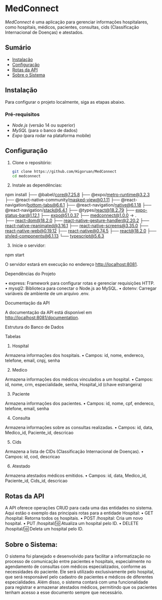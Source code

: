 # MedConnect

*MedConnect* é uma aplicação para gerenciar informações hospitalares, como hospitais, médicos, pacientes, consultas, cids (Classificação Internacional de Doenças) e atestados.

## Sumário

- [Instalação](#instalação)
- [Configuração](#configuração)
- [Rotas da API](#rotas-da-api)
- [Sobre o Sistema](#sobre-o-sistema)


## Instalação

Para configurar o projeto localmente, siga as etapas abaixo.

### Pré-requisitos

- *Node.js* (versão 14 ou superior)
- *MySQL* (para o banco de dados)
- *Expo* (para rodar na plataforma mobile)

## Configuração

1. Clone o repositório:

   ```bash
   git clone https://github.com/Higoruan/MedConnect
   cd medconnect

2. Instale as dependências:

npm install
├── @babel/core@7.25.8
├── @expo/metro-runtime@3.2.3
├── @react-native-community/masked-view@0.1.11
├── @react-navigation/bottom-tabs@6.6.1
├── @react-navigation/native@6.1.18
├── @react-navigation/stack@6.4.1
├── @types/react@18.2.79
├── expo-status-bar@1.12.1
├── expo@51.0.37
├── medconnect@1.0.0 -> .\
├── react-dom@18.2.0
├── react-native-gesture-handler@2.20.2
├── react-native-reanimated@3.16.1
├── react-native-screens@3.35.0
├── react-native-web@0.19.12
├── react-native@0.74.5
├── react@18.2.0
├── styled-components@6.1.13
└── typescript@5.6.3

 
 3. Inicie o servidor:

npm start

O servidor estará em execução no endereço <http://localhost:8081>.

Dependências do Projeto

 • express: Framework para configurar rotas e gerenciar requisições HTTP.
 • mysql2: Biblioteca para conectar o Node.js ao MySQL.
 • dotenv: Carregar variáveis de ambiente de um arquivo .env.
 
Documentação da API

A documentação da API está disponível em <http://localhost:8081/documentation>.

Estrutura do Banco de Dados

Tabelas

1. Hospital

Armazena informações dos hospitais.
• Campos: id, nome, endereco, telefone, email, cnpj, senha

2. Medico

Armazena informações dos médicos vinculados a um hospital.
• Campos: id, nome, crm, especialidade, senha, Hospital_id (chave estrangeira)

3. Paciente

Armazena informações dos pacientes.
 • Campos: id, nome, cpf, endereco, telefone, email, senha

4. Consulta

Armazena informações sobre as consultas realizadas.
 • Campos: id, data, Medico_id, Paciente_id, descricao

5. Cids

Armazena a lista de CIDs (Classificação Internacional de Doenças).
 • Campos: id, cod, descricao

6. Atestado

Armazena atestados médicos emitidos.
 • Campos: id, data, Medico_id, Paciente_id, Cids_id, descricao

## Rotas da API

A API oferece operações CRUD para cada uma das entidades no sistema. Aqui estão o exemplo das principais rotas para a entidade Hospital:
 • GET /hospital: Retorna todos os hospitais.
 • POST /hospital: Cria um novo hospital.
 • PUT /hospital/:id: Atualiza um hospital pelo ID.
 • DELETE /hospital/:id: Deleta um hospital pelo ID.

## Sobre o Sistema:

O sistema foi planejado e desenvolvido para facilitar a informatização no processo de comunicação entre pacientes e hospitais, especialmente no agendamento de consultas com médicos especializados, conforme as necessidades do paciente. Ele será utilizado exclusivamente pelo hospital, que será responsável pelo cadastro de pacientes e médicos de diferentes especialidades. Além disso, o sistema contará com uma funcionalidade para registrar e armazenar atestados médicos, permitindo que os pacientes tenham acesso a esse documento sempre que necessário.
